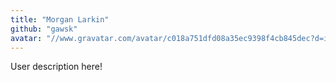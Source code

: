 ```yaml
---
title: "Morgan Larkin"
github: "gawsk"
avatar: "//www.gravatar.com/avatar/c018a751dfd08a35ec9398f4cb845dec?d=identicon"
---
```


User description here!
